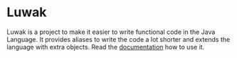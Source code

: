 # Luwak

Luwak is a project to make it easier to write functional code in the Java Language. It provides aliases to write the code a lot shorter and extends the language with extra objects. Read the [documentation](https://jevanlingen.github.io/luwak/) how to use it.
